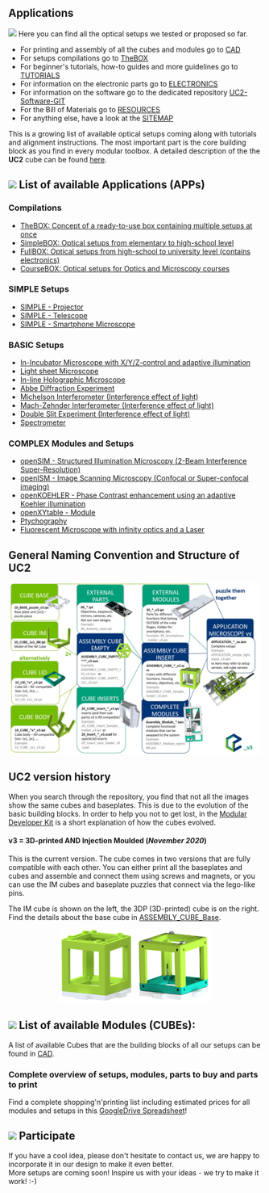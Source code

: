 ## Applications
<a href="#icon01" name="icon01"><img src="../IMAGES/signpost.png" width=30></a> Here you can find all the optical setups we tested or proposed so far.

* For printing and assembly of all the cubes and modules go to [CAD](../CAD)
* For setups compilations go to [TheBOX](../TheBOX)
* For beginner's tutorials, how-to guides and more guidelines go to [TUTORIALS](../TUTORIALS)
* For information on the electronic parts go to [ELECTRONICS](../ELECTRONICS)
* For information on the software go to the dedicated repository [UC2-Software-GIT](https://github.com/bionanoimaging/UC2-Software-GIT)
* For the Bill of Materials go to [RESOURCES](../TUTORIALS/RESOURCES)
* For anything else, have a look at the [SITEMAP](../SITEMAP.md)

This is a growing list of available optical setups coming along with tutorials and alignment instructions. The most important part is the core building block as you find in every modular toolbox. A detailed description of the the **UC2** cube can be found [here](../CAD/ASSEMBLY_CUBE_Base_v2/Readme.md).

## <a href="#icon02" name="icon02"><img src="./IMAGES/E.png" width="40"></a> List of available Applications (APPs)

### Compilations

* [TheBOX: Concept of a ready-to-use box containing multiple setups at once](../TheBOX/)
* [SimpleBOX: Optical setups from elementary to high-school level ](../TheBOX/SimpleBOX)
* [FullBOX: Optical setups from high-school to university level (contains electronics)](../TheBOX/FullBOX)
* [CourseBOX: Optical setups for Optics and Microscopy courses](../TheBOX/CourseBOX)

### SIMPLE Setups
* [SIMPLE - Projector](./APP_SIMPLE-Projector)
* [SIMPLE - Telescope](./APP_SIMPLE-Telescope)
* [SIMPLE - Smartphone Microscope](./APP_SIMPLE-Smartphone_Microscope)

### BASIC Setups
* [In-Incubator Microscope with X/Y/Z-control and adaptive illumination](./APP_Incubator_Microscope)
* [Light sheet Microscope](./APP_LIGHTSHEET_Workshop)
* [In-line Holographic Microscope](./APP_INLINE_HOLOGRAM)
* [Abbe Diffraction Experiment](./APP_Abbe_Setup)
* [Michelson Interferometer (Interference effect of light)](./APP_Michelson_Interferometer)
* [Mach-Zehnder Interferometer (Interference effect of light)](./APP_Mach-Zehnder_Interferometer)
* [Double Slit Experiment (Interference effect of light)](./APP_Double-slit_Experiment)
* [Spectrometer](APP_Spectrometer)

### COMPLEX Modules and Setups
* [openSIM - Structured Illumination Microscopy (2-Beam Interference Super-Resolution)](./APP_openSIM)
* [openISM - Image Scanning Microscopy (Confocal or Super-confocal imaging)](./APP_openISM)
* [openKOEHLER - Phase Contrast enhancement using an adaptive Koehler illumination](./APP_openKOEHLER)
* [openXYtable - Module](./APP_openXYTable)
* [Ptychography](./APP_Ptychography)
* [Fluorescent Microscope with infinity optics and a Laser ](./APP_Fluorescence_Microscope_infinity)


## General Naming Convention and Structure of UC2

<p align=center>
<img src="./IMAGES/MDK.jpg" width=500>
</p>

## UC2 version history
When you search through the repository, you find that not all the images show the same cubes and baseplates. This is due to the evolution of the basic building blocks. In order to help you not to get lost, in the [Modular Developer Kit](../MDK#uc2-version-history) is a short explanation of how the cubes evolved.

#### v3 = 3D-printed AND Injection Moulded (*November 2020*)
This is the current version. The cube comes in two versions that are fully compatible with each other. You can either print all the baseplates and cubes and assemble and connect them using screws and magnets, or you can use the IM cubes and baseplate puzzles that connect via the lego-like pins.

The IM cube is shown on the left, the 3DP (3D-printed) cube is on the right. Find the details about the base cube in [ASSEMBLY_CUBE_Base](../CAD/ASSEMBLY_CUBE_Base).
<p align=center>
<img src="./IMAGES/Assembly_Cube_empty_IM_withBase_v3_04.png" width=150>
<img src="./IMAGES/Assembly_Cube_empty_1x1_withBase_v3_04.png" width=150>
</p>

## <a href="#icon03" name="icon0š"><img src="./IMAGES/D.png" width="40"></a> List of available Modules (CUBEs):
A list of available Cubes that are the building blocks of all our setups can be found in [CAD](../CAD).

### Complete overview of setups, modules, parts to buy and parts to print
Find a complete shopping'n'printing list including estimated prices for all modules and setups in this [GoogleDrive Spreadsheet](https://docs.google.com/spreadsheets/d/1U1MndGKRCs0LKE5W8VGreCv9DJbQVQv7O6kgLlB6ZmE/edit?usp=sharing)!

## <a href="#icon04" name="icon04"><img src="./IMAGES/S.png" width="40"></a> Participate
If you have a cool idea, please don't hesitate to contact us, we are happy to incorporate it in our design to make it even better.  
More setups are coming soon!
Inspire us with your ideas - we try to make it work! :-)
